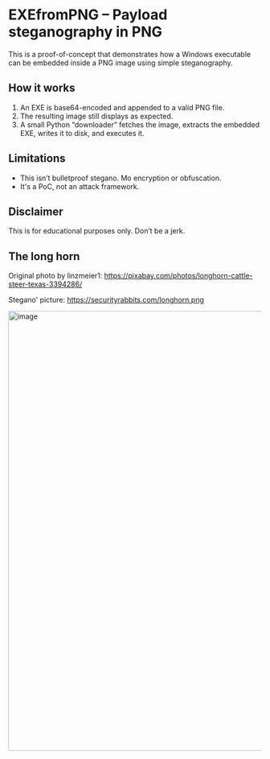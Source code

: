 # EXEfromPNG – Payload steganography in PNG

This is a proof-of-concept that demonstrates how a Windows executable can be embedded inside a PNG image using simple steganography.

## How it works

1. An EXE is base64-encoded and appended to a valid PNG file.
2. The resulting image still displays as expected.
3. A small Python “downloader” fetches the image, extracts the embedded EXE, writes it to disk, and executes it.

##  Limitations

- This isn’t bulletproof stegano. Mo encryption or obfuscation.
- It's a PoC, not an attack framework.

##  Disclaimer

This is for educational purposes only. Don’t be a jerk.

##  The long horn
Original photo by linzmeier1:
https://pixabay.com/photos/longhorn-cattle-steer-texas-3394286/

Stegano' picture:
https://securityrabbits.com/longhorn.png

<img width="1094" height="874" alt="image" src="https://github.com/user-attachments/assets/a7ee08e5-0fed-4e9f-8a6b-596d76e6daf2" />


